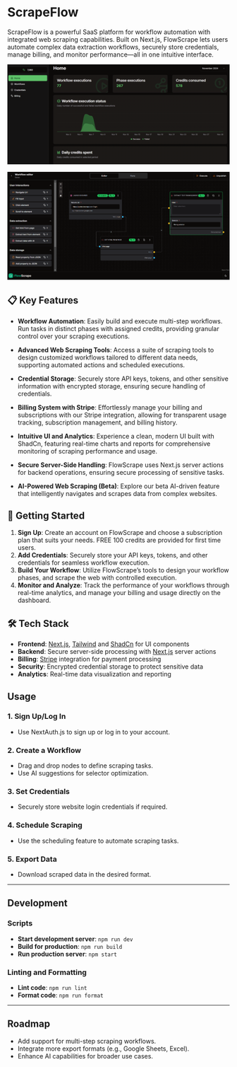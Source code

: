 # ScrapeFlow

ScrapeFlow is a powerful SaaS platform for workflow automation with integrated web scraping capabilities. Built on Next.js, FlowScrape lets users automate complex data extraction workflows, securely store credentials, manage billing, and monitor performance—all in one intuitive interface.

![FlowScrape1_screenshot](/public/preview/preview_1.png)

![FlowScrape2_screenshot](/public/preview/preview_2.png)

## 📋 Key Features

- **Workflow Automation**: Easily build and execute multi-step workflows. Run tasks in distinct phases with assigned credits, providing granular control over your scraping executions.

- **Advanced Web Scraping Tools**: Access a suite of scraping tools to design customized workflows tailored to different data needs, supporting automated actions and scheduled executions.

- **Credential Storage**: Securely store API keys, tokens, and other sensitive information with encrypted storage, ensuring secure handling of credentials.

- **Billing System with Stripe**: Effortlessly manage your billing and subscriptions with our Stripe integration, allowing for transparent usage tracking, subscription management, and billing history.

- **Intuitive UI and Analytics**: Experience a clean, modern UI built with ShadCn, featuring real-time charts and reports for comprehensive monitoring of scraping performance and usage.

- **Secure Server-Side Handling**: FlowScrape uses Next.js server actions for backend operations, ensuring secure processing of sensitive tasks.

- **AI-Powered Web Scraping (Beta)**: Explore our beta AI-driven feature that intelligently navigates and scrapes data from complex websites.

## 🚀 Getting Started

1. **Sign Up**: Create an account on FlowScrape and choose a subscription plan that suits your needs. FREE 100 credits are provided for first time users.
2. **Add Credentials**: Securely store your API keys, tokens, and other credentials for seamless workflow execution.
3. **Build Your Workflow**: Utilize FlowScrape’s tools to design your workflow phases, and scrape the web with controlled execution.
4. **Monitor and Analyze**: Track the performance of your workflows through real-time analytics, and manage your billing and usage directly on the dashboard.

## 🛠️ Tech Stack

- **Frontend**: [Next.js](https://nextjs.org/), [Tailwind](https://tailwindcss.com/) and [ShadCn](https://shadcn.dev) for UI components
- **Backend**: Secure server-side processing with [Next.js](https://nextjs.org/) server actions
- **Billing**: [Stripe](https://stripe.com) integration for payment processing
- **Security**: Encrypted credential storage to protect sensitive data
- **Analytics**: Real-time data visualization and reporting


## Usage

### 1. **Sign Up/Log In**
   - Use NextAuth.js to sign up or log in to your account.

### 2. **Create a Workflow**
   - Drag and drop nodes to define scraping tasks.
   - Use AI suggestions for selector optimization.

### 3. **Set Credentials**
   - Securely store website login credentials if required.

### 4. **Schedule Scraping**
   - Use the scheduling feature to automate scraping tasks.

### 5. **Export Data**
   - Download scraped data in the desired format.

---

## Development

### Scripts
- **Start development server**: `npm run dev`
- **Build for production**: `npm run build`
- **Run production server**: `npm start`

### Linting and Formatting
- **Lint code**: `npm run lint`
- **Format code**: `npm run format`

---

## Roadmap
- Add support for multi-step scraping workflows.
- Integrate more export formats (e.g., Google Sheets, Excel).
- Enhance AI capabilities for broader use cases.



